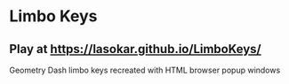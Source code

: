 # Limbo Keys
## Play at https://lasokar.github.io/LimboKeys/
Geometry Dash limbo keys recreated with HTML browser popup windows
